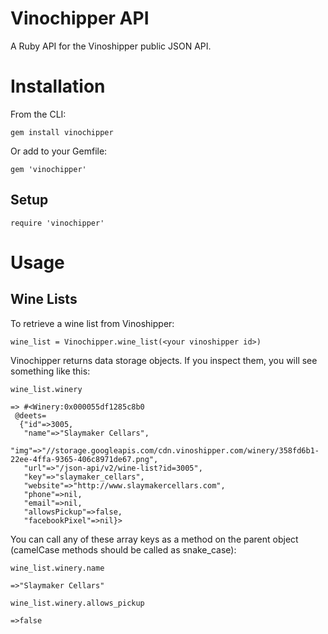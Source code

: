 # Vinochipper API
A Ruby API for the Vinoshipper public JSON API.

# Installation
From the CLI:

    gem install vinochipper
Or add to your Gemfile:

    gem 'vinochipper'

## Setup
    require 'vinochipper'

# Usage

## Wine Lists

To retrieve a wine list from Vinoshipper:

    wine_list = Vinochipper.wine_list(<your vinoshipper id>)

Vinochipper returns data storage objects. If you inspect them,
you will see something like this:

    wine_list.winery
    
    => #<Winery:0x000055df1285c8b0
     @deets=
      {"id"=>3005,
       "name"=>"Slaymaker Cellars",
       "img"=>"//storage.googleapis.com/cdn.vinoshipper.com/winery/358fd6b1-22ee-4ffa-9365-406c8971de67.png",
       "url"=>"/json-api/v2/wine-list?id=3005",
       "key"=>"slaymaker_cellars",
       "website"=>"http://www.slaymakercellars.com",
       "phone"=>nil,
       "email"=>nil,
       "allowsPickup"=>false,
       "facebookPixel"=>nil}>

You can call any of these array keys as a method on the parent 
object (camelCase methods should be called as snake_case):

    wine_list.winery.name
    
    =>"Slaymaker Cellars"
    
    wine_list.winery.allows_pickup
    
    =>false